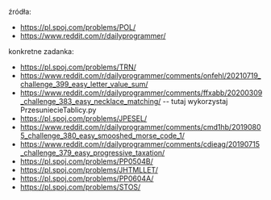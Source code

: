 
źródła:
- https://pl.spoj.com/problems/POL/
- https://www.reddit.com/r/dailyprogrammer/

konkretne zadanka:
- https://pl.spoj.com/problems/TRN/
- https://www.reddit.com/r/dailyprogrammer/comments/onfehl/20210719_challenge_399_easy_letter_value_sum/
- https://www.reddit.com/r/dailyprogrammer/comments/ffxabb/20200309_challenge_383_easy_necklace_matching/
-- tutaj wykorzystaj PrzesuniecieTablicy.py
- https://pl.spoj.com/problems/JPESEL/
- https://www.reddit.com/r/dailyprogrammer/comments/cmd1hb/20190805_challenge_380_easy_smooshed_morse_code_1/
- https://www.reddit.com/r/dailyprogrammer/comments/cdieag/20190715_challenge_379_easy_progressive_taxation/
- https://pl.spoj.com/problems/PP0504B/
- https://pl.spoj.com/problems/JHTMLLET/
- https://pl.spoj.com/problems/PP0604A/
- https://pl.spoj.com/problems/STOS/